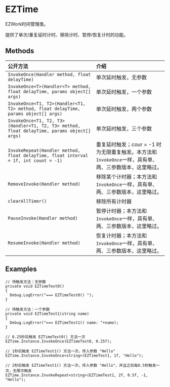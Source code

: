 
# EZTime
EZWork时间管理类。

提供了单次/重复延时计时、移除计时、暂停/恢复计时的功能。

## Methods

| 公开方法 | 介绍 |
| :------------------------------------------------------ | :--------------------------------------------------------------------------------------------------- |
| `InvokeOnce(Handler method, float delayTime)` |单次延时触发，无参数|
| `InvokeOnce<T>(Handler<T> method, float delayTime, params object[] args)`|单次延时触发，一个参数|
| `InvokeOnce<T1, T2>(Handler<T1, T2> method, float delayTime, params object[] args)` |单次延时触发，两个参数|
| `InvokeOnce<T1, T2, T3>(Handler<T1, T2, T3> method, float delayTime, params object[] args)` |单次延时触发，三个参数|
| `InvokeRepeat(Handler method, float delayTime, float interval = 1f, int count = -1)` |重复延时触发；cour = -1 时为无限重复触发。本方法和`InvokeOnce`一样，具有单、两、三参数版本，这里略过。|
| `RemoveInvoke(Handler method)` |移除某个计时器；本方法和`InvokeOnce`一样，具有单、两、三参数版本，这里略过。|
| `clearAllTimer()` |移除所有计时器|
| `PauseInvoke(Handler method)` |暂停计时器；本方法和`InvokeOnce`一样，具有单、两、三参数版本，这里略过。|
| `ResumeInvoke(Handler method)` |恢复计时器；本方法和`InvokeOnce`一样，具有单、两、三参数版本，这里略过。|

## Examples

```
// 待触发方法：无参数
private void EZTimeTest0()
{
  Debug.LogError("=== EZTimeTest0() ");
}
	
// 待触发方法：一个参数
private void EZTimeTest1(string name)
{
  Debug.LogError("=== EZTimeTest1() name: "+name);
}

// 0.25秒后触发 EZTimeTest0() 方法一次
EZTime.Instance.InvokeOnce(EZTimeTest0, 0.25f);

// 1秒后触发 EZTimeTest1() 方法一次，传入参数 "Hello"
EZTime.Instance.InvokeOnce<string>(EZTimeTest1, 1f, "Hello");

// 2秒后触发 EZTimeTest1() 方法一次，传入参数 "Hello"，并且之后每0.5秒触发一次，无限次触发
EZTime.Instance.InvokeRepeat<string>(EZTimeTest1, 2f, 0.5f, -1, "Hello");

```

